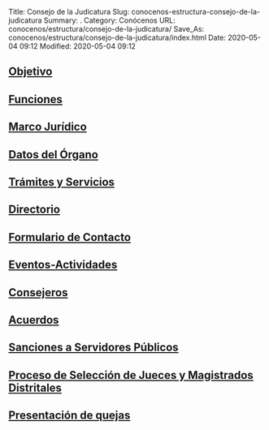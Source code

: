 Title: Consejo de la Judicatura
Slug: conocenos-estructura-consejo-de-la-judicatura
Summary: .
Category: Conócenos
URL: conocenos/estructura/consejo-de-la-judicatura/
Save_As: conocenos/estructura/consejo-de-la-judicatura/index.html
Date: 2020-05-04 09:12
Modified: 2020-05-04 09:12


## [Objetivo](objetivo/)

## [Funciones](funciones/)

## [Marco Jurídico](marco-juridico/)

## [Datos del Órgano](datos-del-organo/)

## [Trámites y Servicios](tramites-y-servicios/)

## [Directorio](directorio/)

## [Formulario de Contacto](formulario-de-contacto/)

## [Eventos-Actividades](eventos-actividades/)

## [Consejeros](/conocenos/directorio-general/consejeros/)

## [Acuerdos](/category/acuerdos-del-consejo.html)

## [Sanciones a Servidores Públicos](sanciones-a-servidores-publicos/)

## [Proceso de Selección de Jueces y Magistrados Distritales](proceso-de-seleccion-de-jueces-y-magistrados-distritales/)

## [Presentación de quejas](presentacion-de-quejas/)



